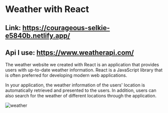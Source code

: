 ﻿# Weather with React
 ## Link: https://courageous-selkie-e5840b.netlify.app/
 ## Api I use: https://www.weatherapi.com/
 
The weather website we created with React is an application that provides users with up-to-date weather information. React is a JavaScript library that is often preferred for developing modern web applications.

In your application, the weather information of the users' location is automatically retrieved and presented to the users. In addition, users can also search for the weather of different locations through the application.


![weather](https://user-images.githubusercontent.com/92126235/233428652-8b9a0824-6efd-4781-a6f5-0f6a7d4ab7dc.png)
